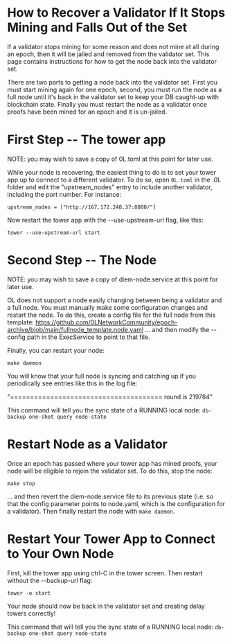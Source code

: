 
# How to Recover a Validator If It Stops Mining and Falls Out of the Set

If a validator stops mining for some reason and does not mine at all during an epoch, then it will be jailed and removed from the validator set. This page contains instructions for how to get the node back into the validator set.

There are two parts to getting a node back into the validator set. First you must start mining again for one epoch, second, you must run the node as a full node until it's back in the validator set to keep your DB caught-up with blockchain state. Finally you must restart the node as a validator once proofs have been mined for an epoch and it is un-jailed.

# First Step -- The tower app

NOTE: you may wish to save a copy of 0L.toml at this point for later use.

While your node is recovering, the easiest thing to do is to set your tower app up to connect to a different validator. To do so, open `0L.toml` in the .0L folder and edit the "upstream_nodes" entry to include another validator, including the port number. For instance:

`upstream_nodes = ["http://167.172.248.37:8080/"]`

Now restart the tower app with the --use-upstream-url flag, like this:

`tower --use-upstream-url start`

# Second Step -- The Node

NOTE: you may wish to save a copy of diem-node.service at this point for later use.

OL does not support a node easily changing between being a validator and a full node. You must manually make some configuration changes and restart the node. To do this, create a config file for the full node from this template: https://github.com/0LNetworkCommunity/epoch-archive/blob/main/fullnode_template.node.yaml ... and then modify the --config path in the ExecService to point to that file.

Finally, you can restart your node:

`make daemon`

You will know that your full node is syncing and catching up if you periodically see entries like this in the log file: 

"======================================  round is 219784"

This command will tell you the sync state of a RUNNING local node: `db-backup one-shot query node-state`

# Restart Node as a Validator

Once an epoch has passed where your tower app has mined proofs, your node will be eligible to rejoin the validator set. To do this, stop the node:

`make stop`

... and then revert the diem-node.service file to its previous state (i.e. so that the config parameter points to node.yaml, which is the configuration for a validator). Then finally restart the node with `make daemon`.

# Restart Your Tower App to Connect to Your Own Node

First, kill the tower app using ctrl-C in the tower screen. Then restart without the --backup-url flag:

`tower -o start`

Your node should now be back in the validator set and creating delay towers correctly!

This command that will tell you the sync state of a RUNNING local node: `db-backup one-shot query node-state`


